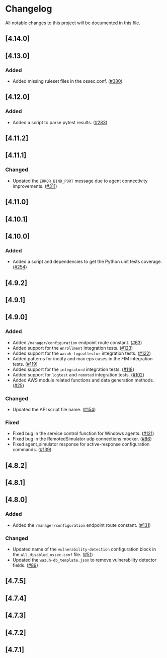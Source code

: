 # Changelog

All notable changes to this project will be documented in this file.

## [4.14.0]

## [4.13.0]

### Added

- Added missing ruleset files in the ossec.conf. ([#380](https://github.com/wazuh/qa-integration-framework/pull/380))

## [4.12.0]

### Added

- Added a script to parse pytest results. ([#283](https://github.com/wazuh/qa-integration-framework/pull/283))

## [4.11.2]

## [4.11.1]

### Changed

- Updated the `ERROR_BIND_PORT` message due to agent connectivity improvements. ([#311](https://github.com/wazuh/qa-integration-framework/pull/311))

## [4.11.0]

## [4.10.1]

## [4.10.0]

### Added
- Added a script and dependencies to get the Python unit tests coverage. ([#254](https://github.com/wazuh/qa-integration-framework/pull/254))

## [4.9.2]

## [4.9.1]

## [4.9.0]

### Added
- Added `/manager/configuration` endpoint route constant. ([#63](https://github.com/wazuh/qa-integration-framework/pull/63))
- Added support for the `enrollment` integration tests. ([#123](https://github.com/wazuh/qa-integration-framework/pull/123))
- Added support for the `wazuh-logcollector` integration tests. ([#122](https://github.com/wazuh/qa-integration-framework/pull/122))
- Added patterns for inotify and max eps cases in the FIM integration tests. ([#119](https://github.com/wazuh/qa-integration-framework/pull/119))
- Added support for the `integratord` integration tests. ([#118](https://github.com/wazuh/qa-integration-framework/pull/118))
- Added support for `logtest` and `remoted` integration tests. ([#102](https://github.com/wazuh/qa-integration-framework/pull/102))
- Added AWS module related functions and data generation methods. ([#25](https://github.com/wazuh/qa-integration-framework/pull/25))

### Changed
- Updated the API script file name. ([#154](https://github.com/wazuh/qa-integration-framework/pull/154))

### Fixed
- Fixed bug in the service control function for Windows agents. ([#121](https://github.com/wazuh/qa-integration-framework/pull/121))
- Fixed bug in the RemotedSimulator udp connections mocker. ([#86](https://github.com/wazuh/qa-integration-framework/pull/86))
- Fixed agent_simulator response for active-response configuration commands. ([#139](https://github.com/wazuh/qa-integration-framework/pull/139))

## [4.8.2]

## [4.8.1]

## [4.8.0]

### Added
- Added the `/manager/configuration` endpoint route constant. ([#131](https://github.com/wazuh/qa-integration-framework/pull/131))

### Changed
- Updated name of the `vulnerability-detection` configuration block in the `all_disabled_ossec.conf` file. ([#51](https://github.com/wazuh/qa-integration-framework/pull/51))
- Updated the `wazuh-db_template.json` to remove vulnerability detector fields. ([#89](https://github.com/wazuh/qa-integration-framework/pull/89))

## [4.7.5]

## [4.7.4]

## [4.7.3]

## [4.7.2]

## [4.7.1]
